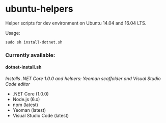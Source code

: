 # ubuntu-helpers
Helper scripts for dev environment on Ubuntu 14.04 and 16.04 LTS.

Usage:
```
sudo sh install-dotnet.sh
```

### Currently available:

#### dotnet-install.sh
*Installs .NET Core 1.0.0 and helpers: Yeoman scaffolder and Visual Studio Code editor*

- .NET Core (1.0.0)
- Node.js (6.x)
- npm (latest)
- Yeoman (latest)
- Visual Studio Code (latest)
